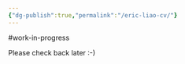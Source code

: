 ```yaml
---
{"dg-publish":true,"permalink":"/eric-liao-cv/"}
---
```



#work-in-progress

Please check back later :-) 